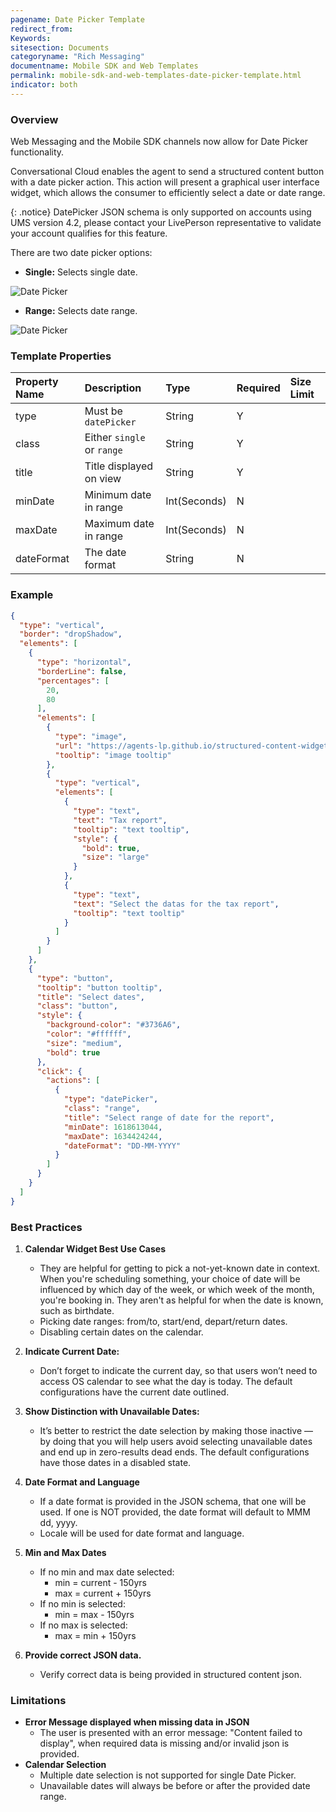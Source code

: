 ```yaml
---
pagename: Date Picker Template
redirect_from:
Keywords: 
sitesection: Documents
categoryname: "Rich Messaging"
documentname: Mobile SDK and Web Templates
permalink: mobile-sdk-and-web-templates-date-picker-template.html
indicator: both
---
```


### Overview

Web Messaging and the Mobile SDK channels now allow for Date Picker functionality.

Conversational Cloud enables the agent to send a structured content button with a date picker action. This action will present a graphical user interface widget, which allows the consumer to efficiently select a date or date range.


{: .notice}
DatePicker JSON schema is only supported on accounts using UMS version 4.2, please contact your LivePerson representative to validate your account qualifies for this feature.


There are two date picker options:

* **Single:** Selects single date.

![Date Picker](images/DatePickerSingleSelection.gif)

* **Range:** Selects date range.

![Date Picker](images/DatePickerRangeSelection.gif)

### Template Properties

| Property Name | Description             | Type   | Required | Size Limit |
| :------------ | :---------------------- | :----- | :------- | :--------- |
| type          | Must be `datePicker`  | String | Y        |            |
| class   | Either `single` or `range` | String | Y        |     |
| title       | Title displayed on view         | String  | Y        |    |
| minDate          | Minimum date in range  | Int(Seconds) | N        |            |
| maxDate   | Maximum date in range | Int(Seconds) | N        |     |
| dateFormat       | The date format | String  | N        |    |

### Example

```json
{
  "type": "vertical",
  "border": "dropShadow",
  "elements": [
    {
      "type": "horizontal",
      "borderLine": false,
      "percentages": [
        20,
        80
      ],
      "elements": [
        {
          "type": "image",
          "url": "https://agents-lp.github.io/structured-content-widget/img/date-picker-single.png",
          "tooltip": "image tooltip"
        },
        {
          "type": "vertical",
          "elements": [
            {
              "type": "text",
              "text": "Tax report",
              "tooltip": "text tooltip",
              "style": {
                "bold": true,
                "size": "large"
              }
            },
            {
              "type": "text",
              "text": "Select the datas for the tax report",
              "tooltip": "text tooltip"
            }
          ]
        }
      ]
    },
    {
      "type": "button",
      "tooltip": "button tooltip",
      "title": "Select dates",
      "class": "button",
      "style": {
        "background-color": "#3736A6",
        "color": "#ffffff",
        "size": "medium",
        "bold": true
      },
      "click": {
        "actions": [
          {
            "type": "datePicker",
            "class": "range",
            "title": "Select range of date for the report",
            "minDate": 1618613044,
            "maxDate": 1634424244,
            "dateFormat": "DD-MM-YYYY"
          }
        ]
      }
    }
  ]
}
```

### Best Practices

1. **Calendar Widget Best Use Cases**
    - They are helpful for getting to pick a not-yet-known date in context. When you're scheduling something, your choice of date will be influenced by which day of the week, or which week of the month, you're booking in. They aren't as helpful for when the date is known, such as birthdate.
    - Picking date ranges: from/to, start/end, depart/return dates.
    - Disabling certain dates on the calendar. 

2. **Indicate Current Date:** 
    - Don’t forget to indicate the current day, so that users won’t need to access OS calendar to see what the day is today. The default configurations have the current date outlined. 

3. **Show Distinction with Unavailable Dates:**
    - It’s better to restrict the date selection by making those inactive — by doing that you will help users avoid selecting unavailable dates and end up in zero-results dead ends. The default configurations have those dates in a disabled state.

4. **Date Format and Language**
    - If a date format is provided in the JSON schema, that one will be used. If one is NOT provided, the date format will default to MMM dd, yyyy.
    - Locale will be used for date format and language.

5. **Min and Max Dates**
    - If no min and max date selected:
        - min = current - 150yrs
        - max = current + 150yrs
    - If no min is selected: 
        - min = max - 150yrs
    - If no max is selected: 
        - max = min + 150yrs

6. **Provide correct JSON data.**
    - Verify correct data is being provided in structured content json. 

### Limitations

* **Error Message displayed when missing data in JSON**
    - The user is presented with an error message: "Content failed to display", when required data is missing and/or invalid json is provided. 
* **Calendar Selection**
    - Multiple date selection is not supported for single Date Picker. 
    - Unavailable dates will always be before or after the provided date range.
